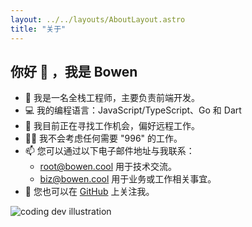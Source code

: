 ```yaml
---
layout: ../../layouts/AboutLayout.astro
title: "关于"
---
```


## 你好 👋 ，我是 Bowen

- 🦄 我是一名全栈工程师，主要负责前端开发。
- 💻 我的编程语言：JavaScript/TypeScript、Go 和 Dart
- 🔭 我目前正在寻找工作机会，偏好远程工作。
- 🙅‍♂️ 我不会考虑任何需要 "996" 的工作。
- 📫 您可以通过以下电子邮件地址与我联系：
  - <root@bowen.cool> 用于技术交流。
  - <biz@bowen.cool> 用于业务或工作相关事宜。
  <!-- 从 config 中导入 todo -->
- 🔗 您也可以在 [GitHub](https://github.com/bowencool) 上关注我。

<div>
  <img src="/assets/dev.svg" class="sm:w-1/2 mx-auto" alt="coding dev illustration">
</div>
